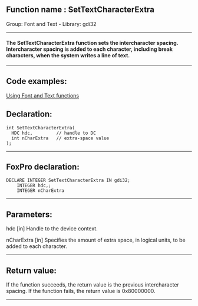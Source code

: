 
## Function name : SetTextCharacterExtra
Group: Font and Text - Library: gdi32    
***  


#### The SetTextCharacterExtra function sets the intercharacter spacing. Intercharacter spacing is added to each character, including break characters, when the system writes a line of text. 
***  


## Code examples:
[Using Font and Text functions](../../samples/sample_304.md)  

## Declaration:
```foxpro  
int SetTextCharacterExtra(
  HDC hdc,         // handle to DC
  int nCharExtra   // extra-space value
);  
```  
***  


## FoxPro declaration:
```foxpro  
DECLARE INTEGER SetTextCharacterExtra IN gdi32;
	INTEGER hdc,;
	INTEGER nCharExtra  
```  
***  


## Parameters:
hdc 
[in] Handle to the device context. 

nCharExtra 
[in] Specifies the amount of extra space, in logical units, to be added to each character.  
***  


## Return value:
If the function succeeds, the return value is the previous intercharacter spacing. If the function fails, the return value is 0x80000000. 
  
***  

